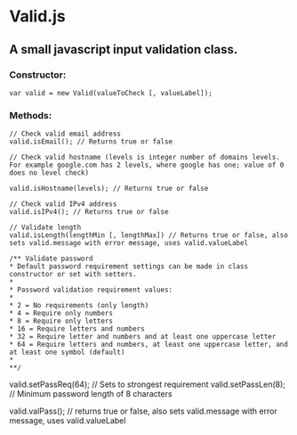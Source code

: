 # Valid.js
## A small javascript input validation class.

### Constructor:

```var valid = new Valid(valueToCheck [, valueLabel]);```

### Methods:
```
// Check valid email address
valid.isEmail(); // Returns true or false

// Check valid hostname (levels is integer number of domains levels. For example google.com has 2 levels, where google has one; value of 0 does no level check)

valid.isHostname(levels); // Returns true or false

// Check valid IPv4 address
valid.isIPv4(); // Returns true or false

// Validate length
valid.isLength(lengthMin [, lengthMax]) // Returns true or false, also sets valid.message with error message, uses valid.valueLabel

/** Validate password
* Default password requirement settings can be made in class constructor or set with setters.
*
* Password validation requirement values:
* 
* 2 = No requirements (only length)
* 4 = Require only numbers
* 8 = Require only letters
* 16 = Require letters and numbers
* 32 = Require letter and numbers and at least one uppercase letter
* 64 = Require letters and numbers, at least one uppercase letter, and at least one symbol (default)
* 
**/
```
valid.setPassReq(64); // Sets to strongest requirement
valid.setPassLen(8); // Minimum password length of 8 characters

valid.valPass(); // returns true or false, also sets valid.message with error message, uses valid.valueLabel
